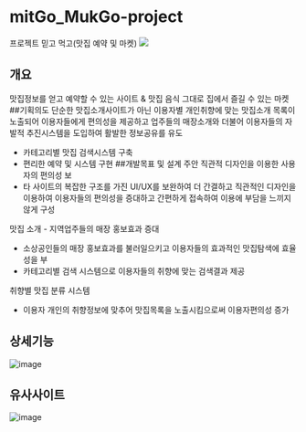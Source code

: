 # mitGo_MukGo-project
프로젝트 믿고 먹고(맛집 예약 및 마켓) <img src="https://img.shields.io/badge/믿GO먹GO-568A35?style=flat-square&logo=MitgoMukgo&logoColor=568A35"/>
## 개요
맛집정보를 얻고 예약할 수 있는 사이트 & 맛집 음식 그대로 집에서 즐길 수 있는 마켓
##기획의도
단순한 맛집소개사이트가 아닌 이용자별 개인취향에 맞는 맛집소개 목록이 노출되어 이용자들에게 
편의성을 제공하고 업주들의 매장소개와 더불어 이용자들의 자발적 추진시스템을 도입하여 활발한 정보공유를 유도
- 카테고리별 맛집 검색시스템 구축
- 편리한 예약 및 시스템 구현
##개발목표 및 설계 주안
직관적 디자인을 이용한 사용자의 편의성 보
- 타 사이트의 복잡한 구조를 가진 UI/UX를 보완하여 더 간결하고 직관적인 디자인을 이용하여
이용자들의 편의성을 증대하고 간편하게 접속하여 이용에 부담을 느끼지 않게 구성

맛집 소개 - 지역업주들의 매장 홍보효과 증대
- 소상공인들의 매장 홍보효과를 불러일으키고 이용자들의 효과적인 맛집탐색에 효율성을 부
- 카테고리별 검색 시스템으로 이용자들의 취향에 맞는 검색결과 제공

취향별 맛집 분류 시스템
- 이용자 개인의 취향정보에 맞추어 맛집목록을 노출시킴으로써 이용자편의성 증가

## 상세기능
![image](https://user-images.githubusercontent.com/77394673/220669322-8c11e24a-2e57-426e-a1c5-1da504535b2b.png)

## 유사사이트
![image](https://user-images.githubusercontent.com/77394673/220669718-4cd8c2b4-69b8-46ac-b6df-6feaca214430.png)
